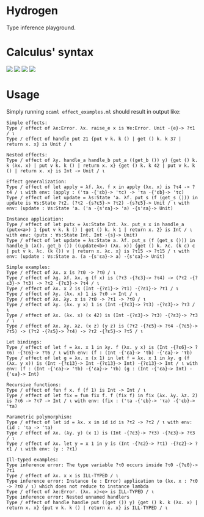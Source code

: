 # Hydrogen
Type inference playground.

# Calculus' syntax
<img src="https://render.githubusercontent.com/render/math?math=\text{var} \ni x,\dots">

<img src="https://render.githubusercontent.com/render/math?math=\text{tvar} \ni \alpha,\dots">

<img src="https://render.githubusercontent.com/render/math?math=\text{type} \ni \tau \Coloneqq \alpha \mid \text{Int} \mid \tau \rightarrow \tau">

<img src="https://render.githubusercontent.com/render/math?math=\text{expr} \ni e \Coloneqq x \mid n \mid \lambda x . e \mid \text{fun} f x . e \mid e \: e \mid \text{let} x = e \: \text{in} \: e">

# Usage
Simply running `ocaml effect_examples.ml` should result in output like:
```
Simple effects:
Type / effect of λe:Error. λx. raise_e x is ∀e:Error. Unit -{e}-> ?τ1 / ι
Type / effect of handle put 21 {put v k. k () | get () k. k 37 | return x. x} is Unit / ι

Nested effects:
Type / effect of λy. handle_a handle_b put_a ((get_b ()) y) {get () k. k (λx. x) | put v k. k () | return x. x} {get () k. k 42 | put v k. k () | return x. x} is Int -> Unit / ι

Effect generalization:
Type / effect of let apply = λf. λx. f x in apply (λx. x) is ?τ4 -> ?τ4 / ι with env: (apply : ('τa -{'εb}-> 'τc) -> 'τa -{'εb}-> 'τc)
Type / effect of let update = λs:State 'a. λf. put_s (f (get_s ())) in update is ∀s:State ?τ2. (?τ2 -{s?ε5}-> ?τ2) -{s?ε5}-> Unit / ι with env: (update : ∀s:State 'a. ('a -{s'εa}-> 'a) -{s'εa}-> Unit)

Instance application:
Type / effect of let putx = λs:State Int. λx. put_s x in handle_a (putx<a>) 1 {put v k. k () | get () k. k 1 | return x. 2} is Int / ι with env: (putx : ∀s:State Int. Int -{s}-> Unit)
Type / effect of let update = λs:State a. λf. put_s (f (get_s ())) in handle_b (λ(). get_b ()) ((update<b>) (λx. x)) {get () k. λc. (k c) c | put v k. λc. (k ()) v | return x. λc. x} is ?τ15 -> ?τ15 / ι with env: (update : ∀s:State a. (a -{s'εa}-> a) -{s'εa}-> Unit)

Simple examples:
Type / effect of λx. x is ?τ0 -> ?τ0 / ι
Type / effect of λg. λf. λx. g (f x) is (?τ3 -{?ε3}-> ?τ4) -> (?τ2 -{?ε3}-> ?τ3) -> ?τ2 -{?ε3}-> ?τ4 / ι
Type / effect of λx. x 2 is (Int -{?ε1}-> ?τ1) -{?ε1}-> ?τ1 / ι
Type / effect of λy. (λx. x) 1 is ?τ0 -> Int / ι
Type / effect of λx. λy. x is ?τ0 -> ?τ1 -> ?τ0 / ι
Type / effect of λy. (λx. y x) 1 is (Int -{?ε3}-> ?τ3) -{?ε3}-> ?τ3 / ι
Type / effect of λx. (λx. x) (x 42) is (Int -{?ε3}-> ?τ3) -{?ε3}-> ?τ3 / ι
Type / effect of λx. λy. λz. (x z) (y z) is (?τ2 -{?ε5}-> ?τ4 -{?ε5}-> ?τ5) -> (?τ2 -{?ε5}-> ?τ4) -> ?τ2 -{?ε5}-> ?τ5 / ι

Let bindings:
Type / effect of let f = λx. x 1 in λy. f (λx. y x) is (Int -{?ε6}-> ?τ6) -{?ε6}-> ?τ6 / ι with env: (f : (Int -{'εa}-> 'τb) -{'εa}-> 'τb)
Type / effect of let g = λx. x (x 1) in let f = λx. x 1 in λy. g (f (λx. y x)) is (Int -{?ε13}-> Int -{?ε13}-> Int) -{?ε13}-> Int / ι with env: (f : (Int -{'εa}-> 'τb) -{'εa}-> 'τb) (g : (Int -{'εa}-> Int) -{'εa}-> Int)

Recursive functions:
Type / effect of fun f x. f (f 1) is Int -> Int / ι
Type / effect of let fix = fun fix f. f (fix f) in fix (λx. λy. λz. 2) is ?τ6 -> ?τ7 -> Int / ι with env: (fix : ('τa -{'εb}-> 'τa) -{'εb}-> 'τa)

Parametric polymorphism:
Type / effect of let id = λx. x in id id is ?τ2 -> ?τ2 / ι with env: (id : 'τa -> 'τa)
Type / effect of λx. (λy. y) (x 1) is (Int -{?ε3}-> ?τ3) -{?ε3}-> ?τ3 / ι
Type / effect of λx. let y = x 1 in y is (Int -{?ε2}-> ?τ1) -{?ε2}-> ?τ1 / ι with env: (y : ?τ1)

Ill-typed examples:
Type inference error: The type variable ?τ0 occurs inside ?τ0 -{?ε0}-> ?τ1
Type / effect of λx. x x is ILL-TYPED / ι
Type inference error: Instance (e : Error) application to (λx. x : ?τ0 -> ?τ0 / ι) which does not reduce to instance lambda
Type / effect of λe:Error. (λx. x)<e> is ILL-TYPED / ι
Type inference error: Nested unnamed handlers
Type / effect of handle handle put ((get ()) y) {get () k. k (λx. x) | return x. x} {put v k. k () | return x. x} is ILL-TYPED / ι

```
